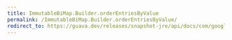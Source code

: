 ```yaml
---
title: ImmutableBiMap.Builder.orderEntriesByValue
permalink: /ImmutableBiMap.Builder.orderEntriesByValue/
redirect_to: https://guava.dev/releases/snapshot-jre/api/docs/com/google/common/collect/ImmutableBiMap.Builder.html#orderEntriesByValue-java.util.Comparator-
---
```

